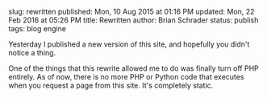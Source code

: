slug: rewritten
published: Mon, 10 Aug 2015 at 01:16 PM
updated: Mon, 22 Feb 2016 at 05:26 PM
title: Rewritten
author: Brian Schrader
status: publish
tags: blog engine

Yesterday I published a new version of this site, and hopefully you didn't notice a thing.

One of the things that this rewrite allowed me to do was finally turn off PHP entirely. As of now, there is no more PHP or Python code that executes when you request a page from this site. It's completely static.

